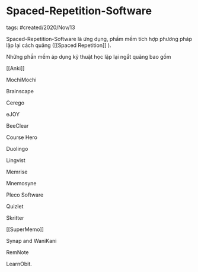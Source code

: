 # Spaced-Repetition-Software

tags: #created/2020/Nov/13

Spaced-Repetition-Software là ứng dụng, phầm mềm tích hợp phương pháp lặp lại cách quãng ([[Spaced Repetition]] ). 

Những phần mềm áp dụng kỹ thuật học lặp lại ngắt quãng bao gồm 

[[Anki]]

MochiMochi

Brainscape

Cerego

eJOY

BeeClear

Course Hero

Duolingo

Lingvist

Memrise

Mnemosyne

Pleco Software

Quizlet

Skritter

[[SuperMemo]] 

Synap and WaniKani

RemNote

LearnObit.